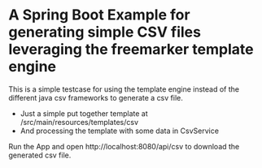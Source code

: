 # A Spring Boot Example for generating simple CSV files leveraging the freemarker template engine

This is a simple testcase for using the template engine instead of the different java csv frameworks to generate a csv file.

- Just a simple put together template at /src/main/resources/templates/csv
- And processing the template with some data in CsvService

Run the App and open http://localhost:8080/api/csv to download the generated csv file.

